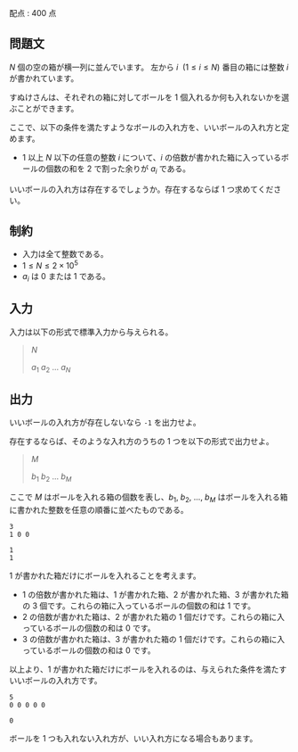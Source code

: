配点 : $400$ 点

## 問題文

$N$ 個の空の箱が横一列に並んでいます。
左から $i$ $\ (1 \leq i \leq N)$ 番目の箱には整数 $i$ が書かれています。

すぬけさんは、それぞれの箱に対してボールを $1$ 個入れるか何も入れないかを選ぶことができます。

ここで、以下の条件を満たすようなボールの入れ方を、いいボールの入れ方と定めます。

- $1$ 以上 $N$ 以下の任意の整数 $i$ について、$i$ の倍数が書かれた箱に入っているボールの個数の和を $2$ で割った余りが $a_i$ である。

いいボールの入れ方は存在するでしょうか。存在するならば $1$ つ求めてください。

## 制約

- 入力は全て整数である。
- $1 \leq N \leq 2 \times 10^5$
- $a_i$ は $0$ または $1$ である。

## 入力

入力は以下の形式で標準入力から与えられる。

> $N$
> 
> $a_1$ $a_2$ ... $a_N$

## 出力

いいボールの入れ方が存在しないなら `-1` を出力せよ。

存在するならば、そのような入れ方のうちの $1$ つを以下の形式で出力せよ。

> $M$
> 
> $b_1$ $b_2$ $...$ $b_M$

ここで $M$ はボールを入れる箱の個数を表し、$b_1,\ b_2,\ ...,\ b_M$ はボールを入れる箱に書かれた整数を任意の順番に並べたものである。

```input1
3
1 0 0
```

```output1
1
1
```

$1$ が書かれた箱だけにボールを入れることを考えます。

- $1$ の倍数が書かれた箱は、$1$ が書かれた箱、$2$ が書かれた箱、$3$ が書かれた箱の $3$ 個です。これらの箱に入っているボールの個数の和は $1$ です。
- $2$ の倍数が書かれた箱は、$2$ が書かれた箱の $1$ 個だけです。これらの箱に入っているボールの個数の和は $0$ です。
- $3$ の倍数が書かれた箱は、$3$ が書かれた箱の $1$ 個だけです。これらの箱に入っているボールの個数の和は $0$ です。

以上より、$1$ が書かれた箱だけにボールを入れるのは、与えられた条件を満たすいいボールの入れ方です。

```input2
5
0 0 0 0 0
```

```output2
0
```

ボールを $1$ つも入れない入れ方が、いい入れ方になる場合もあります。